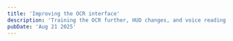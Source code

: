 ```yaml
---
title: 'Improving the OCR interface'
description: 'Training the OCR further, HUD changes, and voice reading'
pubDate: 'Aug 21 2025'
---
```


